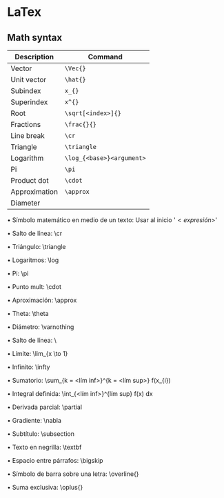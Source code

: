 # LaTex

## Math syntax


| Description | Command |
|-|-|
| Vector | `\Vec{}` |
| Unit vector | `\hat{}` |
| Subindex | `x_{}` |
| Superindex | `x^{}` |
| Root | `\sqrt[<index>]{}` |
| Fractions | `\frac{}{}` |
| Line break | `\cr` |
| Triangle | `\triangle` |
| Logarithm | `\log_{<base>}<argument>` |
| Pi | `\pi` |
| Product dot | `\cdot` |
| Approximation | `\approx` |
| Diameter 


• Símbolo matemático en medio de un texto: Usar al inicio '$<expresión>$'

• Salto de línea: \cr

• Triángulo: \triangle

• Logaritmos: \log

• Pi: \pi

• Punto mult: \cdot

• Aproximación: \approx

• Theta: \theta

• Diámetro: \varnothing

• Salto de línea: \\

• Límite: \lim_{x \to 1}

• Infinito: \infty

• Sumatorio: \sum_{k = <lím inf>}^{k = <lím sup>} f(x_{i})

• Integral definida: \int_{<lím inf>}^{lím sup} f(x) dx

• Derivada parcial: \partial

• Gradiente: \nabla

• Subtítulo: \subsection

• Texto en negrilla: \textbf

• Espacio entre párrafos: \bigskip

• Símbolo de barra sobre una letra: \overline{}

• Suma exclusiva: \oplus{}
